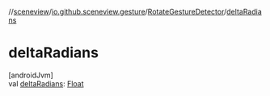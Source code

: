 //[sceneview](../../../index.md)/[io.github.sceneview.gesture](../index.md)/[RotateGestureDetector](index.md)/[deltaRadians](delta-radians.md)

# deltaRadians

[androidJvm]\
val [deltaRadians](delta-radians.md): [Float](https://kotlinlang.org/api/latest/jvm/stdlib/kotlin/-float/index.html)
